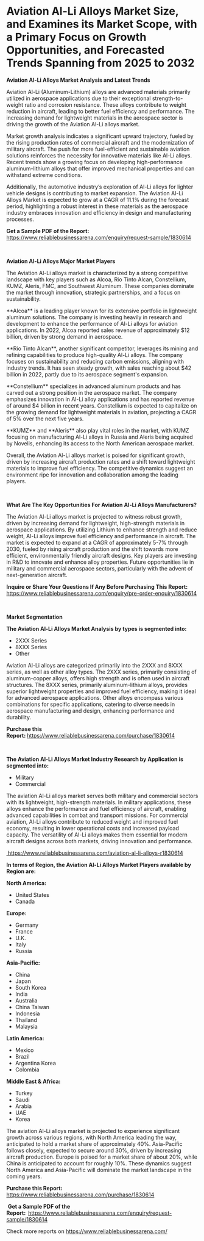 <p><h1>Aviation Al-Li Alloys Market Size, and Examines its Market Scope, with a Primary Focus on Growth Opportunities, and Forecasted Trends Spanning from 2025 to 2032</h1></p><p><strong>Aviation Al-Li Alloys Market Analysis and Latest Trends</strong></p>
<p><p>Aviation Al-Li (Aluminum-Lithium) alloys are advanced materials primarily utilized in aerospace applications due to their exceptional strength-to-weight ratio and corrosion resistance. These alloys contribute to weight reduction in aircraft, leading to better fuel efficiency and performance. The increasing demand for lightweight materials in the aerospace sector is driving the growth of the Aviation Al-Li alloys market.</p><p>Market growth analysis indicates a significant upward trajectory, fueled by the rising production rates of commercial aircraft and the modernization of military aircraft. The push for more fuel-efficient and sustainable aviation solutions reinforces the necessity for innovative materials like Al-Li alloys. Recent trends show a growing focus on developing high-performance aluminum-lithium alloys that offer improved mechanical properties and can withstand extreme conditions.</p><p>Additionally, the automotive industry’s exploration of Al-Li alloys for lighter vehicle designs is contributing to market expansion. The Aviation Al-Li Alloys Market is expected to grow at a CAGR of 11.1% during the forecast period, highlighting a robust interest in these materials as the aerospace industry embraces innovation and efficiency in design and manufacturing processes.</p></p>
<p><strong>Get a Sample PDF of the Report:&nbsp;</strong> <a href="https://www.reliablebusinessarena.com/enquiry/request-sample/1830614?utm_campaign=2793&utm_medium=2&utm_source=Github&utm_content=ia&utm_term=03042025&utm_id=aviation-al-li-alloys">https://www.reliablebusinessarena.com/enquiry/request-sample/1830614</a></p>
<p>&nbsp;</p>
<p><strong>Aviation Al-Li Alloys Major Market Players</strong></p>
<p><p>The Aviation Al-Li alloys market is characterized by a strong competitive landscape with key players such as Alcoa, Rio Tinto Alcan, Constellium, KUMZ, Aleris, FMC, and Southwest Aluminum. These companies dominate the market through innovation, strategic partnerships, and a focus on sustainability.</p><p>**Alcoa** is a leading player known for its extensive portfolio in lightweight aluminum solutions. The company is investing heavily in research and development to enhance the performance of Al-Li alloys for aviation applications. In 2022, Alcoa reported sales revenue of approximately $12 billion, driven by strong demand in aerospace.</p><p>**Rio Tinto Alcan**, another significant competitor, leverages its mining and refining capabilities to produce high-quality Al-Li alloys. The company focuses on sustainability and reducing carbon emissions, aligning with industry trends. It has seen steady growth, with sales reaching about $42 billion in 2022, partly due to its aerospace segment's expansion.</p><p>**Constellium** specializes in advanced aluminum products and has carved out a strong position in the aerospace market. The company emphasizes innovation in Al-Li alloy applications and has reported revenue of around $4 billion in recent years. Constellium is expected to capitalize on the growing demand for lightweight materials in aviation, projecting a CAGR of 5% over the next five years.</p><p>**KUMZ** and **Aleris** also play vital roles in the market, with KUMZ focusing on manufacturing Al-Li alloys in Russia and Aleris being acquired by Novelis, enhancing its access to the North American aerospace market. </p><p>Overall, the Aviation Al-Li alloys market is poised for significant growth, driven by increasing aircraft production rates and a shift toward lightweight materials to improve fuel efficiency. The competitive dynamics suggest an environment ripe for innovation and collaboration among the leading players.</p></p>
<p>&nbsp;</p>
<p><strong>What Are The Key Opportunities For Aviation Al-Li Alloys Manufacturers?</strong></p>
<p><p>The Aviation Al-Li alloys market is projected to witness robust growth, driven by increasing demand for lightweight, high-strength materials in aerospace applications. By utilizing Lithium to enhance strength and reduce weight, Al-Li alloys improve fuel efficiency and performance in aircraft. The market is expected to expand at a CAGR of approximately 5-7% through 2030, fueled by rising aircraft production and the shift towards more efficient, environmentally friendly aircraft designs. Key players are investing in R&D to innovate and enhance alloy properties. Future opportunities lie in military and commercial aerospace sectors, particularly with the advent of next-generation aircraft.</p></p>
<p><strong>Inquire or Share Your Questions If Any Before Purchasing This Report:</strong> <a href="https://www.reliablebusinessarena.com/enquiry/pre-order-enquiry/1830614?utm_campaign=2793&utm_medium=2&utm_source=Github&utm_content=ia&utm_term=03042025&utm_id=aviation-al-li-alloys">https://www.reliablebusinessarena.com/enquiry/pre-order-enquiry/1830614</a></p>
<p>&nbsp;</p>
<p><strong>Market Segmentation</strong></p>
<p><strong>The Aviation Al-Li Alloys Market Analysis by types is segmented into:</strong></p>
<p><ul><li>2XXX Series</li><li>8XXX Series</li><li>Other</li></ul></p>
<p><p>Aviation Al-Li alloys are categorized primarily into the 2XXX and 8XXX series, as well as other alloy types. The 2XXX series, primarily consisting of aluminum-copper alloys, offers high strength and is often used in aircraft structures. The 8XXX series, primarily aluminum-lithium alloys, provides superior lightweight properties and improved fuel efficiency, making it ideal for advanced aerospace applications. Other alloys encompass various combinations for specific applications, catering to diverse needs in aerospace manufacturing and design, enhancing performance and durability.</p></p>
<p><strong>Purchase this Report:&nbsp;</strong><a href="https://www.reliablebusinessarena.com/purchase/1830614?utm_campaign=2793&utm_medium=2&utm_source=Github&utm_content=ia&utm_term=03042025&utm_id=aviation-al-li-alloys">https://www.reliablebusinessarena.com/purchase/1830614</a></p>
<p>&nbsp;</p>
<p><strong>The Aviation Al-Li Alloys Market Industry Research by Application is segmented into:</strong></p>
<p><ul><li>Military</li><li>Commercial</li></ul></p>
<p><p>The aviation Al-Li alloys market serves both military and commercial sectors with its lightweight, high-strength materials. In military applications, these alloys enhance the performance and fuel efficiency of aircraft, enabling advanced capabilities in combat and transport missions. For commercial aviation, Al-Li alloys contribute to reduced weight and improved fuel economy, resulting in lower operational costs and increased payload capacity. The versatility of Al-Li alloys makes them essential for modern aircraft designs across both markets, driving innovation and performance.</p></p>
<p><a href="https://www.reliablebusinessarena.com/aviation-al-li-alloys-r1830614?utm_campaign=2793&utm_medium=2&utm_source=Github&utm_content=ia&utm_term=03042025&utm_id=aviation-al-li-alloys">&nbsp;https://www.reliablebusinessarena.com/aviation-al-li-alloys-r1830614</a></p>
<p><strong>In terms of Region, the Aviation Al-Li Alloys Market Players available by Region are:</strong></p>
<p>
    <p> <strong> North America: </strong>
        <ul>
            <li>United States</li>
            <li>Canada</li>
        </ul>
        </p> 
    <p> <strong> Europe: </strong>
        <ul>
            <li>Germany</li>
            <li>France</li>
            <li>U.K.</li>
            <li>Italy</li>
            <li>Russia</li>
        </ul>
        </p> 
    <p> <strong> Asia-Pacific: </strong>
        <ul>
            <li>China</li>
            <li>Japan</li>
            <li>South Korea</li>
            <li>India</li>
            <li>Australia</li>
            <li>China Taiwan</li>
            <li>Indonesia</li>
            <li>Thailand</li>
            <li>Malaysia</li>
        </ul>
        </p> 
    <p> <strong> Latin America: </strong>
        <ul>
            <li>Mexico</li>
            <li>Brazil</li>
            <li>Argentina Korea</li>
            <li>Colombia</li>
        </ul>
        </p> 
    <p> <strong> Middle East & Africa: </strong>
        <ul>
            <li>Turkey</li>
            <li>Saudi</li>
            <li>Arabia</li>
            <li>UAE</li>
            <li>Korea</li>
        </ul>
    </p>
    </p>
<p><p>The aviation Al-Li alloys market is projected to experience significant growth across various regions, with North America leading the way, anticipated to hold a market share of approximately 40%. Asia-Pacific follows closely, expected to secure around 30%, driven by increasing aircraft production. Europe is poised for a market share of about 20%, while China is anticipated to account for roughly 10%. These dynamics suggest North America and Asia-Pacific will dominate the market landscape in the coming years.</p></p>
<p><strong>Purchase this Report: </strong><a href="https://www.reliablebusinessarena.com/purchase/1830614?utm_campaign=2793&utm_medium=2&utm_source=Github&utm_content=ia&utm_term=03042025&utm_id=aviation-al-li-alloys">https://www.reliablebusinessarena.com/purchase/1830614</a></p>
<p>&nbsp;<strong>Get a Sample PDF of the Report:&nbsp;&nbsp;</strong><a href="https://www.reliablebusinessarena.com/enquiry/request-sample/1830614?utm_campaign=2793&utm_medium=2&utm_source=Github&utm_content=ia&utm_term=03042025&utm_id=aviation-al-li-alloys">https://www.reliablebusinessarena.com/enquiry/request-sample/1830614</a></p>
<p><strong></strong></p>
<p>Check more reports on <a href="https://www.reliablebusinessarena.com/?utm_campaign=2793&utm_medium=2&utm_source=Github&utm_content=ia&utm_term=03042025&utm_id=aviation-al-li-alloys">https://www.reliablebusinessarena.com/</a></p>